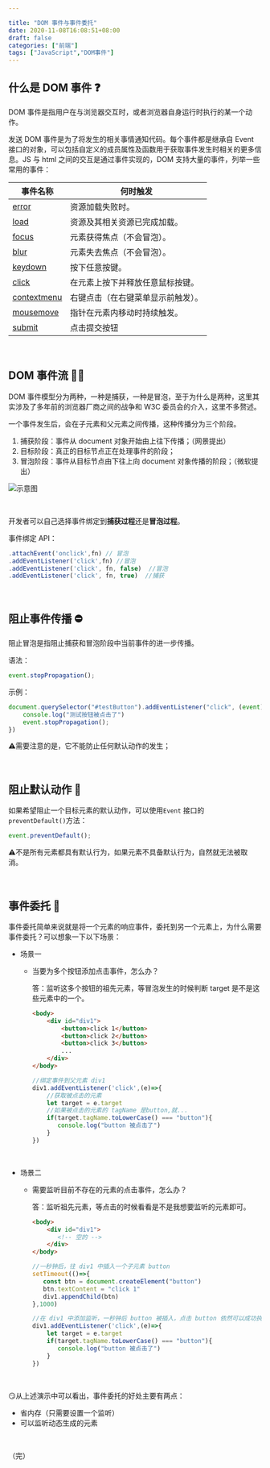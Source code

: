 ```yaml
---

title: "DOM 事件与事件委托"
date: 2020-11-08T16:08:51+08:00
draft: false
categories: ["前端"]
tags: ["JavaScript","DOM事件"]
---
```


## 什么是 DOM 事件 :question:

DOM 事件是指用户在与浏览器交互时，或者浏览器自身运行时执行的某一个动作。  

发送 DOM 事件是为了将发生的相关事情通知代码。每个事件都是继承自 Event 接口的对象，可以包括自定义的成员属性及函数用于获取事件发生时相关的更多信息。JS 与 html 之间的交互是通过事件实现的，DOM 支持大量的事件，列举一些常用的事件：

| 事件名称                                                     | 何时触发                           |
| ------------------------------------------------------------ | ---------------------------------- |
| [error](https://developer.mozilla.org/zh-CN/docs/Web/Reference/Events/error) | 资源加载失败时。                   |
| [load](https://developer.mozilla.org/zh-CN/docs/Web/Reference/Events/load) | 资源及其相关资源已完成加载。       |
| [focus](https://developer.mozilla.org/zh-CN/docs/Web/Reference/Events/focus) | 元素获得焦点（不会冒泡）。         |
| [blur](https://developer.mozilla.org/zh-CN/docs/Web/Reference/Events/blur) | 元素失去焦点（不会冒泡）。         |
| [keydown](https://developer.mozilla.org/zh-CN/docs/Web/Reference/Events/keydown) | 按下任意按键。                     |
| [click](https://developer.mozilla.org/zh-CN/docs/Web/Reference/Events/click) | 在元素上按下并释放任意鼠标按键。   |
| [contextmenu](https://developer.mozilla.org/zh-CN/docs/Web/Reference/Events/contextmenu) | 右键点击（在右键菜单显示前触发）。 |
| [mousemove](https://developer.mozilla.org/zh-CN/docs/Web/Reference/Events/mousemove) | 指针在元素内移动时持续触发。       |
| [submit](https://developer.mozilla.org/zh-CN/docs/Web/Reference/Events/submit) | 点击提交按钮                       |

&nbsp;

## DOM 事件流 :raising_hand_man:

DOM 事件模型分为两种，一种是捕获，一种是冒泡，至于为什么是两种，这里其实涉及了多年前的浏览器厂商之间的战争和 W3C 委员会的介入，这里不多赘述。  

一个事件发生后，会在子元素和父元素之间传播，这种传播分为三个阶段。

1. 捕获阶段：事件从 document 对象开始由上往下传播；（网景提出）
2. 目标阶段：真正的目标节点正在处理事件的阶段；
3. 冒泡阶段：事件从目标节点由下往上向 document 对象传播的阶段；（微软提出）

![示意图](https://wumanhoblogimg.obs.cn-south-1.myhuaweicloud.com/images/event.png)

&nbsp;

开发者可以自己选择事件绑定到**捕获过程**还是**冒泡过程**。  

事件绑定 API：

```javascript
.attachEvent('onclick',fn) // 冒泡
.addEventListener('click',fn) //冒泡
.addEventListener('click', fn, false)  //冒泡
.addEventListener('click', fn, true)  //捕获
```

&nbsp;

## 阻止事件传播 :no_entry:

阻止冒泡是指阻止捕获和冒泡阶段中当前事件的进一步传播。

语法：

```javascript
event.stopPropagation(); 
```

示例：

```javascript
document.querySelector("#testButton").addEventListener("click", (event)=>{
    console.log("测试按钮被点击了")
    event.stopPropagation(); 
})
```

:warning:需要注意的是，它不能防止任何默认动作的发生；

&nbsp;

## 阻止默认动作 :no_entry_sign:

如果希望阻止一个目标元素的默认动作，可以使用`Event` 接口的 `preventDefault()`方法：

```javascript
event.preventDefault();
```

:warning:不是所有元素都具有默认行为，如果元素不具备默认行为，自然就无法被取消。

&nbsp;

## 事件委托 :handshake:

事件委托简单来说就是将一个元素的响应事件，委托到另一个元素上，为什么需要事件委托？可以想象一下以下场景：

- 场景一

  - 当要为多个按钮添加点击事件，怎么办？

    答：监听这多个按钮的祖先元素，等冒泡发生的时候判断 target 是不是这些元素中的一个。

    ```html
    <body>
        <div id="div1">
            <button>click 1</button>
            <button>click 2</button>
            <button>click 3</button>
            ...
        </div>
    </body>
    ```

    ```javascript
    //绑定事件到父元素 div1
    div1.addEventListener('click',(e)=>{
        //获取被点击的元素
        let target = e.target
        //如果被点击的元素的 tagName 是button,就...
        if(target.tagName.toLowerCase() === "button"){
           console.log("button 被点击了") 
        }
    })
    ```

&nbsp;

- 场景二

  - 需要监听目前不存在的元素的点击事件，怎么办？

    答：监听祖先元素，等点击的时候看看是不是我想要监听的元素即可。

    ```html
    <body>
        <div id="div1">
           <!-- 空的 -->
        </div>
    </body>
    ```

    ```javascript
    //一秒钟后，往 div1 中插入一个子元素 button
    setTimeout(()=>{
       const btn = document.createElement("button")
       btn.textContent = "click 1"
       div1.appendChild(btn)
    },1000)
    
    //在 div1 中添加监听，一秒钟后 button 被插入，点击 button 依然可以成功执行函数
    div1.addEventListener('click',(e)=>{
        let target = e.target
        if(target.tagName.toLowerCase() === "button"){
           console.log("button 被点击了") 
        }
    })
    ```

&nbsp;

:smirk:从上述演示中可以看出，事件委托的好处主要有两点：

- 省内存（只需要设置一个监听）
- 可以监听动态生成的元素

&nbsp;

（完）